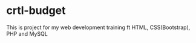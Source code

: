 
# crtl-budget

This is project for my web development training ft HTML, CSS(Bootstrap), PHP and MySQL

